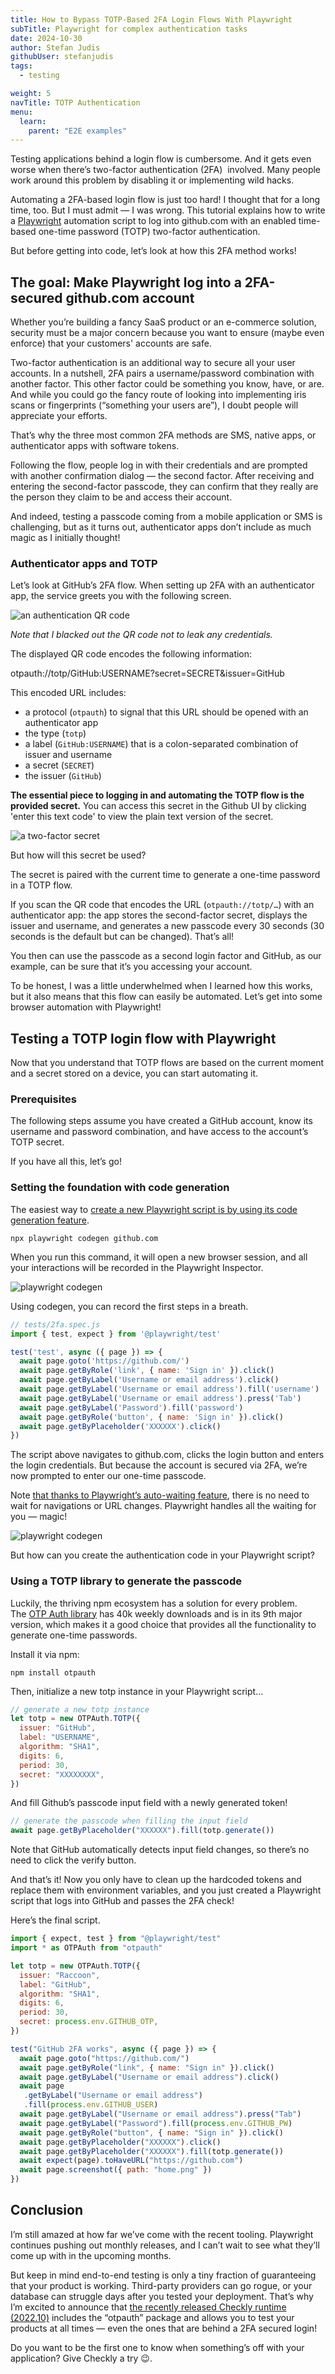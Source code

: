 ```yaml
---
title: How to Bypass TOTP-Based 2FA Login Flows With Playwright
subTitle: Playwright for complex authentication tasks
date: 2024-10-30
author: Stefan Judis
githubUser: stefanjudis
tags:
  - testing

weight: 5
navTitle: TOTP Authentication
menu:
  learn:
    parent: "E2E examples"
---
```

Testing applications behind a login flow is cumbersome. And it gets even worse when there’s two-factor authentication (2FA)  involved. Many people work around this problem by disabling it or implementing wild hacks.

Automating a 2FA-based login flow is just too hard! I thought that for a long time, too. But I must admit — I was wrong. This tutorial explains how to write a [Playwright](https://playwright.dev/) automation script to log into github.com with an enabled time-based one-time password (TOTP) two-factor authentication.

But before getting into code, let’s look at how this 2FA method works!

## The goal: Make Playwright log into a 2FA-secured github.com account

Whether you’re building a fancy SaaS product or an e-commerce solution, security must be a major concern because you want to ensure (maybe even enforce) that your customers' accounts are safe.

Two-factor authentication is an additional way to secure all your user accounts. In a nutshell, 2FA pairs a username/password combination with another factor. This other factor could be something you know, have, or are. And while you could go the fancy route of looking into implementing iris scans or fingerprints (“something your users are”), I doubt people will appreciate your efforts.

That’s why the three most common 2FA methods are SMS, native apps, or authenticator apps with software tokens.

Following the flow, people log in with their credentials and are prompted with another confirmation dialog — the second factor. After receiving and entering the second-factor passcode, they can confirm that they really are the person they claim to be and access their account.

And indeed, testing a passcode coming from a mobile application or SMS is challenging, but as it turns out, authenticator apps don’t include as much magic as I initially thought!

### Authenticator apps and TOTP

Let’s look at GitHub’s 2FA flow. When setting up 2FA with an authenticator app, the service greets you with the following screen.

![an authentication QR code](/samples/images/totp-1.jpeg)

*Note that I blacked out the QR code not to leak any credentials.*

The displayed QR code encodes the following information:

otpauth://totp/GitHub:USERNAME?secret=SECRET&issuer=GitHub

This encoded URL includes:

- a protocol (`otpauth`) to signal that this URL should be opened with an authenticator app
- the type (`totp`)
- a label (`GitHub:USERNAME`) that is a colon-separated combination of issuer and username
- a secret (`SECRET`)
- the issuer (`GitHub`)

**The essential piece to logging in and automating the TOTP flow is the provided secret.** You can access this secret in the Github UI by clicking 'enter this text code' to view the plain text version of the secret.

![a two-factor secret](/samples/images/totp-2.jpeg)


But how will this secret be used?

The secret is paired with the current time to generate a one-time password in a TOTP flow.

If you scan the QR code that encodes the URL (`otpauth://totp/…`) with an authenticator app: the app stores the second-factor secret, displays the issuer and username, and generates a new passcode every 30 seconds (30 seconds is the default but can be changed). That’s all!

You then can use the passcode as a second login factor and GitHub, as our example, can be sure that it’s you accessing your account.

To be honest, I was a little underwhelmed when I learned how this works, but it also means that this flow can easily be automated. Let’s get into some browser automation with Playwright!

## Testing a TOTP login flow with Playwright

Now that you understand that TOTP flows are based on the current moment and a secret stored on a device, you can start automating it.

### Prerequisites

The following steps assume you have created a GitHub account, know its username and password combination, and have access to the account’s TOTP secret.

If you have all this, let’s go!

### Setting the foundation with code generation

The easiest way to [create a new Playwright script is by using its code generation feature](https://playwright.dev/docs/codegen).

`npx playwright codegen github.com`

When you run this command, it will open a new browser session, and all your interactions will be recorded in the Playwright Inspector.

![playwright codegen](/samples/images/totp-3.jpeg)

Using codegen, you can record the first steps in a breath.

```jsx
// tests/2fa.spec.js
import { test, expect } from '@playwright/test'

test('test', async ({ page }) => {
  await page.goto('https://github.com/')
  await page.getByRole('link', { name: 'Sign in' }).click()
  await page.getByLabel('Username or email address').click()
  await page.getByLabel('Username or email address').fill('username')
  await page.getByLabel('Username or email address').press('Tab')
  await page.getByLabel('Password').fill('password')
  await page.getByRole('button', { name: 'Sign in' }).click()
  await page.getByPlaceholder('XXXXXX').click()
})
```

The script above navigates to github.com, clicks the login button and enters the login credentials. But because the account is secured via 2FA, we’re now prompted to enter our one-time passcode.

Note [that thanks to Playwright’s auto-waiting feature](https://www.youtube.com/watch?v=j-QLpb6Tmg0&amp;list=PLMZDRUOi3a8NtMq3PUS5iJc2pee38rurc&amp;index=3), there is no need to wait for navigations or URL changes. Playwright handles all the waiting for you — magic!

![playwright codegen](/samples/images/totp-4.jpeg)

But how can you create the authentication code in your Playwright script?

### Using a TOTP library to generate the passcode

Luckily, the thriving npm ecosystem has a solution for every problem. The [OTP Auth library](https://www.npmjs.com/package/otpauth) has 40k weekly downloads and is in its 9th major version, which makes it a good choice that provides all the functionality to generate one-time passwords.

Install it via npm:

`npm install otpauth`

Then, initialize a new totp instance in your Playwright script…

```jsx
// generate a new totp instance
let totp = new OTPAuth.TOTP({
  issuer: "GitHub",
  label: "USERNAME",
  algorithm: "SHA1",
  digits: 6,
  period: 30,
  secret: "XXXXXXXX",
})
```

And fill Github’s passcode input field with a newly generated token!

```jsx
// generate the passcode when filling the input field
await page.getByPlaceholder("XXXXXX").fill(totp.generate())
```

Note that GitHub automatically detects input field changes, so there’s no need to click the verify button.

And that’s it! Now you only have to clean up the hardcoded tokens and replace them with environment variables, and you just created a Playwright script that logs into GitHub and passes the 2FA check!

Here’s the final script.

```jsx
import { expect, test } from "@playwright/test"
import * as OTPAuth from "otpauth"

let totp = new OTPAuth.TOTP({
  issuer: "Raccoon",
  label: "GitHub",
  algorithm: "SHA1",
  digits: 6,
  period: 30,
  secret: process.env.GITHUB_OTP,
})

test("GitHub 2FA works", async ({ page }) => {
  await page.goto("https://github.com/")
  await page.getByRole("link", { name: "Sign in" }).click()
  await page.getByLabel("Username or email address").click()
  await page
   .getByLabel("Username or email address")
   .fill(process.env.GITHUB_USER)
  await page.getByLabel("Username or email address").press("Tab")
  await page.getByLabel("Password").fill(process.env.GITHUB_PW)
  await page.getByRole("button", { name: "Sign in" }).click()
  await page.getByPlaceholder("XXXXXX").click()
  await page.getByPlaceholder("XXXXXX").fill(totp.generate())
  await expect(page).toHaveURL("https://github.com")
  await page.screenshot({ path: "home.png" })
})
```

## Conclusion

I’m still amazed at how far we’ve come with the recent tooling. Playwright continues pushing out monthly releases, and I can’t wait to see what they’ll come up with in the upcoming months.

But keep in mind end-to-end testing is only a tiny fraction of guaranteeing that your product is working. Third-party providers can go rogue, or your database can struggle days after you tested your deployment. That’s why I’m excited to announce that [the recently released Checkly runtime (2022.10)](https://www.checklyhq.com/docs/runtimes/specs/#2022.10) includes the “otpauth” package and allows you to test your products at all times — even the ones that are behind a 2FA secured login!

Do you want to be the first one to know when something’s off with your application? Give Checkly a try 😉.